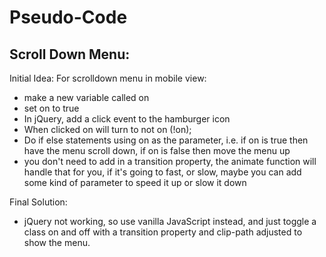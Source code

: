 # Pseudo-Code

## Scroll Down Menu:
Initial Idea:
For scrolldown menu in mobile view:
- make a new variable called on
- set on to true
- In jQuery, add a click event to the hamburger icon
- When clicked on will turn to not on (!on);
- Do if else statements using on as the parameter, i.e. if on is true then have the menu scroll down, if on is false then move the menu up 
- you don't need to add in a transition property, the animate function will handle that for you, if it's going to fast, or slow, maybe you can add some kind of parameter to speed it up or slow it down

Final Solution: 
- jQuery not working, so use vanilla JavaScript instead, and just toggle a  class on and off with a transition property and clip-path adjusted to show the menu. 